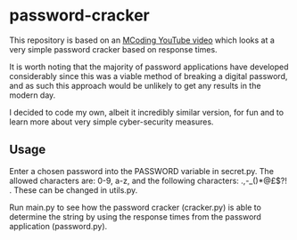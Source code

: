 # password-cracker

This repository is based on an [MCoding YouTube video](https://www.youtube.com/watch?v=XThL0LP3RjY) which looks at a very simple password cracker based on response times.

It is worth noting that the majority of password applications have developed considerably since this was a viable method of breaking a digital password, and as such this approach would be unlikely to get any results in the modern day.

I decided to code my own, albeit it incredibly similar version, for fun and to learn more about very simple cyber-security measures.

## Usage

Enter a chosen password into the PASSWORD variable in secret.py. The allowed characters are: 0-9, a-z, and the following characters: .,-_()*@£$?! . These can be changed in utils.py.

Run main.py to see how the password cracker (cracker.py) is able to determine the string by using the response times from the password application (password.py).


